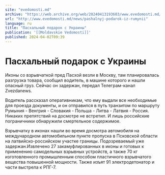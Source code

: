 ```yaml
---
site: "evedomosti.md"
archive: "https://web.archive.org/web/20240413193603/www.evedomosti.md/news/pashalnyj-podarok-iz-rumynii"
url: "http://www.evedomosti.md/news/pashalnyj-podarok-iz-rumynii"
language: ru
title: "Пасхальный подарок с Украины"
publication: '[[Moldavskie Vedomosti]]'
published: 2024-04-02T09:39
---
```


# Пасхальный подарок с Украины

Иконы со взрывчаткой пред Пасхой везли в Москву, там планировалась разгрузка товара, сообщил водитель, в машине которого и нашли опасный груз. Сейчас он задержан, передал Телеграм-канал Zvezdanews.

Водитель рассказал оперативникам, что ему выдали все необходимые для проезда документы, и он отправился в путь транзитом по маршруту Румыния - Венгрия - Словакия - Польша - Литва - Латвия - Россия. Никаких препятствий на досмотре не встретил. И лишь российские пограничники обнаружили смертельное содержимое.

Взрывчатку в иконах нашли во время досмотра автомобиля на международном автомобильном пункте пропуска в Псковской области на латвийско-российском участке границы. Подозреваемый уже задержан.Извлечено 27 закамуфлированных в иконы и готовых к применению самодельных взрывных устройств, а также 70 кг изготовленного промышленным способом пластичного взрывчатого вещества повышенной мощности. Также изъят 91 электродетонатор и части выстрела к РПГ-7.